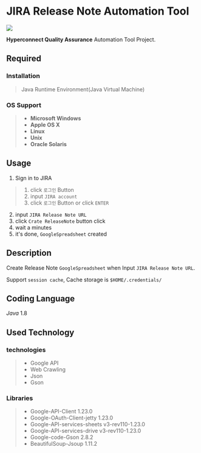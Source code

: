 # JIRA Release Note Automation Tool
<img src="https://img.shields.io/badge/Latest%20release-1.1.0-brightgreen.svg"/>

**Hyperconnect Quality Assurance** Automation Tool Project.

## Required
### Installation
> Java Runtime Environment(Java Virtual Machine)

### OS Support
>- **Microsoft Windows**
>- **Apple OS X**
>- **Linux**
>- **Unix**
>- **Oracle Solaris**

## Usage
1. Sign in to JIRA
>1. click `로그인` Button
>2. input `JIRA account`
>3. click `로그인` Button or click `ENTER`
2. input `JIRA Release Note URL`
3. click `Crate ReleaseNote` button click
4. wait a minutes
5. it's done, `GoogleSpreadsheet` created

## Description
Create Release Note `GoogleSpreadsheet` when Input `JIRA Release Note URL`.

Support `session cache`, Cache storage is `$HOME/.credentials/`

## Coding Language
*Java* 1.8

## Used Technology
### technologies
>- Google API
>- Web Crawling
>- Json
>- Gson
### Libraries
>- Google-API-Client 1.23.0
>- Google-OAuth-Client-jetty 1.23.0
>- Google-API-services-sheets v3-rev110-1.23.0
>- Google-API-services-drive v3-rev110-1.23.0
>- Google-code-Gson 2.8.2
>- BeautifulSoup-Jsoup 1.11.2
